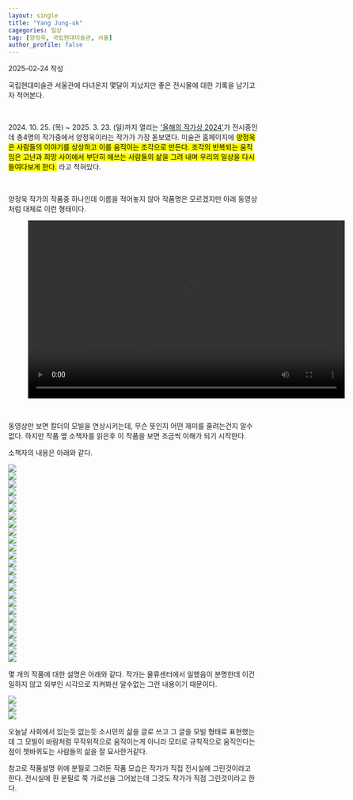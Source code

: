 ```yaml
---
layout: single
title: "Yang Jung-uk"
cagegories: 일상
tag: [양정욱, 국립현대미술관, 서울]
author_profile: false
---
```

<p>2025-02-24 작성</p>
<p>국립현대미술관 서울관에 다녀온지 몇달이 지났지만 좋은 전시물에 대한 기록을 남기고자 적어본다.</p> 
<br/>
<p>2024. 10. 25. (목) ~ 2025. 3. 23. (일)까지 열리는 <A href="https://www.mmca.go.kr/exhibitions/exhibitionsDetail.do?exhFlag=1&exhId=202403060001752">'올해의 작가상 2024'</A>가 전시중인데 총4명의 작가중에서 양정욱이라는 작가가 가장 돋보였다. 미술관 홈페이지에 <mark>양정욱은 사람들의 이야기를 상상하고 이를 움직이는 조각으로 만든다. 조각의 반복되는 움직임은 고난과 희망 사이에서 부단히 애쓰는 사람들의 삶을 그려 내며 우리의 일상을 다시 들여다보게 한다.</mark> 라고 적혀있다.</p>
<br/>
<p>양정욱 작가의 작품중 하나인데 이름을 적어놓지 않아 작품명은 모르겠지만 아래 동영상처럼 대체로 이런 형태이다.</p>
<figure>
    <video width="640" height="360" countrols>
        <source src="/assets\videos\2025-02-24-Yang Jung-uk/양정욱_작품.mp4" type="video/mp4">
        <figcaption>양정욱 작품 동영상</figcaption>
    </video> 
</figure>
<br/>
<p>동영상만 보면 칼더의 모빌을 연상시키는데, 무슨 뜻인지 어떤 재미를 줄려는건지 알수 없다. 하지만 작품 옆 소책자를 읽은후 이 작품을 보면 조금씩 이해가 되기 시작한다.</p>
<p>소책자의 내용은 아래와 같다.</p>
<img src="/assets/images\2025-02-24-Yang Jung-uk/20241116_01.jpg" align="center"><br/>
<img src="/assets/images\2025-02-24-Yang Jung-uk/20241116_02.jpg" align="center"><br/>
<img src="/assets/images\2025-02-24-Yang Jung-uk/20241116_03.jpg" align="center"><br/>
<img src="/assets/images\2025-02-24-Yang Jung-uk/20241116_04.jpg" align="center"><br/>
<img src="/assets/images\2025-02-24-Yang Jung-uk/20241116_05.jpg" align="center"><br/>
<img src="/assets/images\2025-02-24-Yang Jung-uk/20241116_06.jpg" align="center"><br/>
<img src="/assets/images\2025-02-24-Yang Jung-uk/20241116_07.jpg" align="center"><br/>
<img src="/assets/images\2025-02-24-Yang Jung-uk/20241116_08.jpg" align="center"><br/>
<img src="/assets/images\2025-02-24-Yang Jung-uk/20241116_09.jpg" align="center"><br/>
<img src="/assets/images\2025-02-24-Yang Jung-uk/20241116_10.jpg" align="center"><br/>
<img src="/assets/images\2025-02-24-Yang Jung-uk/20241116_11.jpg" align="center"><br/>
<img src="/assets/images\2025-02-24-Yang Jung-uk/20241116_12.jpg" align="center"><br/>
<img src="/assets/images\2025-02-24-Yang Jung-uk/20241116_13.jpg" align="center"><br/>
<img src="/assets/images\2025-02-24-Yang Jung-uk/20241116_14.jpg" align="center"><br/>
<img src="/assets/images\2025-02-24-Yang Jung-uk/20241116_15.jpg" align="center"><br/>
<img src="/assets/images\2025-02-24-Yang Jung-uk/20241116_16.jpg" align="center"><br/>
<img src="/assets/images\2025-02-24-Yang Jung-uk/20241116_17.jpg" align="center"><br/>
<img src="/assets/images\2025-02-24-Yang Jung-uk/20241116_18.jpg" align="center"><br/>
<img src="/assets/images\2025-02-24-Yang Jung-uk/20241116_19.jpg" align="center"><br/>
<img src="/assets/images\2025-02-24-Yang Jung-uk/20241116_20.jpg" align="center"><br/>
<img src="/assets/images\2025-02-24-Yang Jung-uk/20241116_21.jpg" align="center"><br/>
<img src="/assets/images\2025-02-24-Yang Jung-uk/20241116_22.jpg" align="center"><br/>
<img src="/assets/images\2025-02-24-Yang Jung-uk/20241116_23.jpg" align="center"><br/>
<img src="/assets/images\2025-02-24-Yang Jung-uk/20241116_24.jpg" align="center"><br/>
<img src="/assets/images\2025-02-24-Yang Jung-uk/20241116_25.jpg" align="center"><br/>

<p>몇 개의 작품에 대한 설명은 아래와 같다. 작가는 물류센터에서 일했음이 분명한데 이건 일하지 않고 외부인 시각으로 지켜봐선 알수없는 그런 내용이기 때문이다.</p>
<img src="/assets/images\2025-02-24-Yang Jung-uk/해설 가민히 있는 사람을 본 적이 있다.jpg" align="center"><br/>
<img src="/assets/images\2025-02-24-Yang Jung-uk/작품 가만히 있는 사람을 본 적이 있다.jpg" align="center"><br/>
<img src="/assets/images\2025-02-24-Yang Jung-uk/해설 저녁이 되어어야 알게된 세명의 동료들.jpg" align="center"><br/>

<p>오늘날 사회에서 있는듯 없는듯 소시민의 삶을 글로 쓰고 그 글을 모빌 형태로 표현했는데 그 모빌이 바람처럼 무작위적으로 움직이는게 아니라 모터로 규칙적으로 움직인다는 점이 쳇바퀴도는 사람들의 삶을 잘 묘사한거같다.</p>
<P>참고로 작품설명 위에 분필로 그려둔 작품 모습은 작가가 직접 전시실에 그린것이라고 한다. 전시실에 흰 분필로 쭉 가로선을 그어놨는데 그것도 작가가 직접 그린것이라고 한다.</P>

